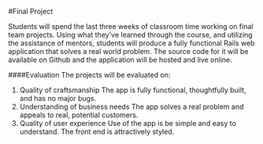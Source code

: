 #Final Project

Students will spend the last three weeks of classroom time working on final team projects. Using what they've learned through the course, and utilizing the assistance of mentors, students will produce a fully functional Rails web application that solves a real world problem. The source code for it will be available on Github and the application will be hosted and live online.

####Evaluation
The projects will be evaluated on:  

1. Quality of craftsmanship
	The app is fully functional, thoughtfully built, and has no major bugs.
2. Understanding of business needs
	The app solves a real problem and appeals to real, potential customers.
3. Quality of user experience
	Use of the app is be simple and easy to understand. The front end is attractively styled.